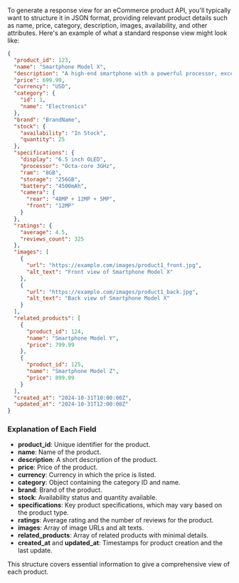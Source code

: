 To generate a response view for an eCommerce product API, you'll typically want to structure it in JSON format, providing relevant product details such as name, price, category, description, images, availability, and other attributes. Here's an example of what a standard response view might look like:

```json
{
  "product_id": 123,
  "name": "Smartphone Model X",
  "description": "A high-end smartphone with a powerful processor, exceptional display, and long battery life.",
  "price": 699.99,
  "currency": "USD",
  "category": {
    "id": 1,
    "name": "Electronics"
  },
  "brand": "BrandName",
  "stock": {
    "availability": "In Stock",
    "quantity": 25
  },
  "specifications": {
    "display": "6.5 inch OLED",
    "processor": "Octa-core 3GHz",
    "ram": "8GB",
    "storage": "256GB",
    "battery": "4500mAh",
    "camera": {
      "rear": "48MP + 12MP + 5MP",
      "front": "12MP"
    }
  },
  "ratings": {
    "average": 4.5,
    "reviews_count": 325
  },
  "images": [
    {
      "url": "https://example.com/images/product1_front.jpg",
      "alt_text": "Front view of Smartphone Model X"
    },
    {
      "url": "https://example.com/images/product1_back.jpg",
      "alt_text": "Back view of Smartphone Model X"
    }
  ],
  "related_products": [
    {
      "product_id": 124,
      "name": "Smartphone Model Y",
      "price": 799.99
    },
    {
      "product_id": 125,
      "name": "Smartphone Model Z",
      "price": 899.99
    }
  ],
  "created_at": "2024-10-31T10:00:00Z",
  "updated_at": "2024-10-31T12:00:00Z"
}
```

### Explanation of Each Field

- **product_id**: Unique identifier for the product.
- **name**: Name of the product.
- **description**: A short description of the product.
- **price**: Price of the product.
- **currency**: Currency in which the price is listed.
- **category**: Object containing the category ID and name.
- **brand**: Brand of the product.
- **stock**: Availability status and quantity available.
- **specifications**: Key product specifications, which may vary based on the product type.
- **ratings**: Average rating and the number of reviews for the product.
- **images**: Array of image URLs and alt texts.
- **related_products**: Array of related products with minimal details.
- **created_at** and **updated_at**: Timestamps for product creation and the last update. 

This structure covers essential information to give a comprehensive view of each product.